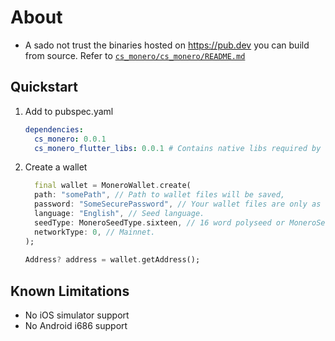 # About
- A sado not trust the binaries hosted on https://pub.dev you can build from
source.  Refer to [`cs_monero/cs_monero/README.md`](https://github.com/cypherstack/cs_monero/tree/main/cs_monero/README.md)

## Quickstart
1. Add to pubspec.yaml
    ```yaml
    dependencies:
      cs_monero: 0.0.1
      cs_monero_flutter_libs: 0.0.1 # Contains native libs required by cs_monero.
    ```
2. Create a wallet
   ```dart
     final wallet = MoneroWallet.create(
     path: "somePath", // Path to wallet files will be saved,
     password: "SomeSecurePassword", // Your wallet files are only as secure as this password.  This cannot be recovered if lost!
     language: "English", // Seed language.
     seedType: MoneroSeedType.sixteen, // 16 word polyseed or MoneroSeedType.twentyFive for legacy seed format.
     networkType: 0, // Mainnet.
   );
    
   Address? address = wallet.getAddress();
   ```

## Known Limitations
- No iOS simulator support
- No Android i686 support
